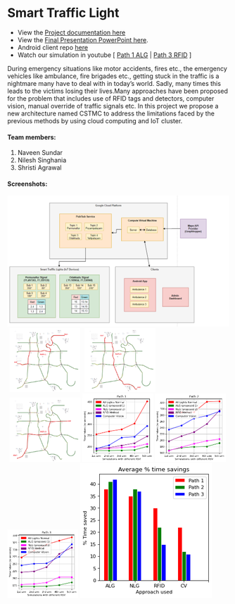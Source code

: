 # Smart Traffic Light 

- View the [Project documentation here](https://drive.google.com/file/d/154ADJy3Ga9-2AIqpzzOIytc2UZ3r4cOs/view?usp=sharing)
- View the [Final Presentation PowerPoint here](https://drive.google.com/file/d/1uzcWg4-bDfg9ymzYnNSm4W6SRSHFbR1F/view?usp=sharing). 
- Android client repo [here](https://github.com/ShristiAgrawal/Smart_traffic_light) 
- Watch our simulation in youtube [ [Path 1 ALG](https://youtu.be/OFKUtP1LqcI) | [Path 3 RFID](https://youtu.be/59R0AbVH7o8) ]  

During emergency situations like motor accidents, fires etc., the emergency vehicles like ambulance, fire brigades etc., getting stuck in the traffic is a nightmare many have to deal with in today’s world. Sadly, many times this leads to the victims losing their lives.Many approaches have been proposed for the problem that includes use of RFID tags and detectors, computer vision, manual override of traffic signals etc.
In this project we propose a new architecture named CSTMC to address the limitations faced by the previous methods by using cloud computing and IoT cluster.

#### Team members:
1. Naveen Sundar 
1. Nilesh Singhania
1. Shristi Agrawal	

#### Screenshots:
<img src='image016.png'/>

<div style='display:inline' >
<img src='image053.png' width='32%' style='margin-left:1%'/>
<img src='image055.png' width='32%' style='margin-left:1%'/>
<img src='image057.png' width='32%' style='margin-left:1%'/>
</div>

<div style='display:inline'>
<img src='image059.png' width='32%'/>
<img src='image061.png' width='32%'/>
<img src='image063.png' width='32%'/>
</div>

<img src='image065.png'/>

